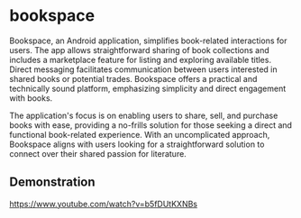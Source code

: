 # bookspace

Bookspace, an Android application, simplifies book-related interactions for users. The app allows straightforward sharing of book collections and includes a marketplace feature for listing and exploring available titles. Direct messaging facilitates communication between users interested in shared books or potential trades. Bookspace offers a practical and technically sound platform, emphasizing simplicity and direct engagement with books.

The application's focus is on enabling users to share, sell, and purchase books with ease, providing a no-frills solution for those seeking a direct and functional book-related experience. With an uncomplicated approach, Bookspace aligns with users looking for a straightforward solution to connect over their shared passion for literature.

## Demonstration
https://www.youtube.com/watch?v=b5fDUtKXNBs
